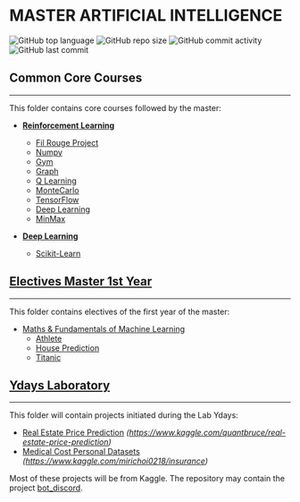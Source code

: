 # **MASTER ARTIFICIAL INTELLIGENCE**

![GitHub top language](https://img.shields.io/github/languages/top/vivimouret29/mast1_ai)
![GitHub repo size](https://img.shields.io/github/repo-size/vivimouret29/mast1_ai)
![GitHub commit activity](https://img.shields.io/github/commit-activity/w/vivimouret29/mast1_ai)
![GitHub last commit](https://img.shields.io/github/last-commit/vivimouret29/mast1_ai)

## Common Core Courses

---

This folder contains core courses followed by the master:

- **[Reinforcement Learning](./reinforcement_learning)**
  - [Fil Rouge Project](./reinforcement_learning/fil-rouge)
  - [Numpy](./reinforcement_learning/tp_numpy)
  - [Gym](./reinforcement_learning/tp_gym)
  - [Graph](./reinforcement_learning/tp_graph)
  - [Q Learning](./reinforcement_learning/tp_qlearning)
  - [MonteCarlo](./reinforcement_learning/tp_montecarlo)
  - [TensorFlow](./reinforcement_learning/tp_tensorflow)
  - [Deep Learning](./reinforcement_learning/tp_deeplearning)
  - [MinMax](./reinforcement_learning/tp_minmax)

- **[Deep Learning](./deep_learning)**
  - [Scikit-Learn](./deep_learning/scikit-learn-mlp)

## [Electives Master 1st Year](./electives_fy)
---

This folder contains electives of the first year of the master:

- [Maths &amp; Fundamentals of Machine Learning](./electives_fy/maths_f)
  - [Athlete](./electives_fy/maths_f/athlete)
  - [House Prediction](./electives_fy/maths_f/house_predict)
  - [Titanic](./electives_fy/maths_f/titanic)

## [Ydays Laboratory](./ydays)
---

This folder will contain projects initiated during the Lab Ydays:

- [Real Estate Price Prediction](./ydays/real_estate/)  *(https://www.kaggle.com/quantbruce/real-estate-price-prediction)*
- [Medical Cost Personal Datasets](./ydays/medical_cost_personal/)  *(https://www.kaggle.com/mirichoi0218/insurance)*

Most of these projects will be from Kaggle.
The repository may contain the project [bot_discord](https://github.com/vivimouret29/bot_discord).
